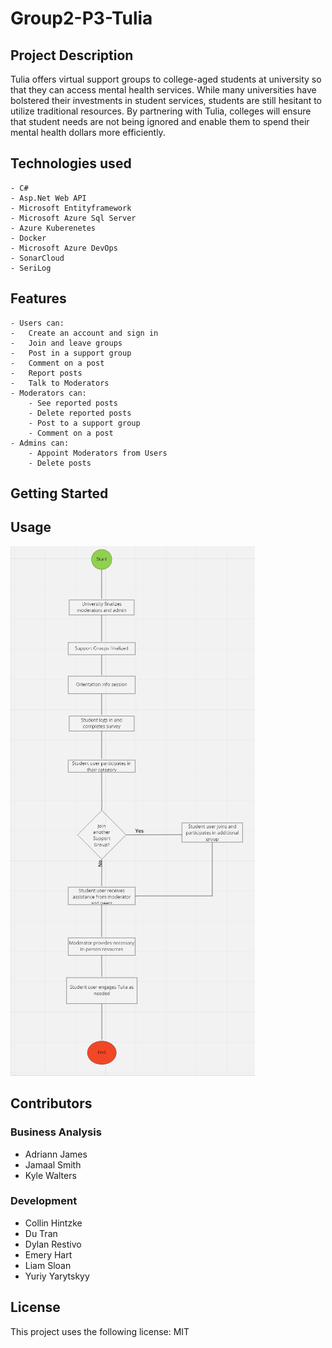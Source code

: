 # Group2-P3-Tulia
## Project Description

Tulia offers virtual support groups to college-aged students at university so that they can access mental health services. While many universities have bolstered their investments in student services, students are still hesitant to utilize traditional resources. By partnering with Tulia, colleges will ensure that student needs are not being ignored and enable them to spend their mental health dollars more efficiently.

## Technologies used
	- C#
	- Asp.Net Web API
	- Microsoft Entityframework
	- Microsoft Azure Sql Server
	- Azure Kuberenetes
    - Docker
	- Microsoft Azure DevOps
	- SonarCloud
	- SeriLog
## Features
	- Users can:
    -   Create an account and sign in
	-   Join and leave groups
	-   Post in a support group
    -   Comment on a post
    -   Report posts
	-   Talk to Moderators
	- Moderators can:
		- See reported posts
		- Delete reported posts
		- Post to a support group
		- Comment on a post
	- Admins can:
		- Appoint Moderators from Users
		- Delete posts

## Getting Started


## Usage

![Tulia Flowchart](/Documentation/TuliaFlowchart.png)

## Contributors
### Business Analysis
- Adriann James
- Jamaal Smith
- Kyle Walters

### Development
- Collin Hintzke
- Du Tran
- Dylan Restivo
- Emery Hart
- Liam Sloan
- Yuriy Yarytskyy

## License
This project uses the following license: MIT
